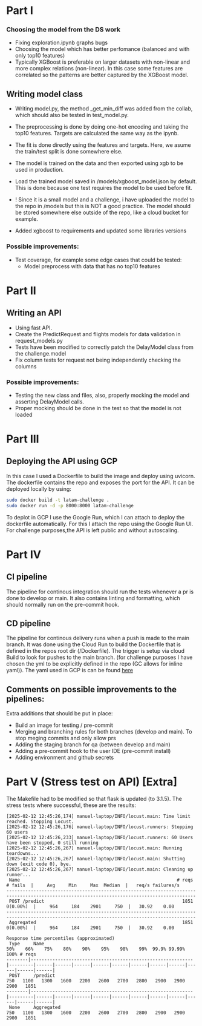 # Part I

### Choosing the model from the DS work

- Fixing exploration.ipynb graphs bugs
- Choosing the model which has better perfomance (balanced and with only top10 features)
- Typically XGBoost is preferable on larger datasets with non-linear and more complex relations (non-linear). In this case some features are correlated so the patterns are better captured by the XGBoost model.

## Writing model class

- Writing model.py, the method _get_min_diff was added from the collab, which should also be tested in test_model.py.
- The preprocessing is done by doing one-hot encoding and taking the top10 features. Targets are calculated the same way as the ipynb.
- The fit is done directly using the features and targets. Here, we asume the train/test split is done somewhere else.

- The model is trained on the data and then exported using xgb to be used in production.
- Load the trained model saved in /models/xgboost_model.json by default. This is done because one test requires the model to be used before fit.
- ! Since it is a small model and a challenge, i have uploaded the model to the repo in /models but this is NOT a good practice. The model should be stored somewhere else outside of the repo, like a cloud bucket for example.

- Added xgboost to requirements and updated some libraries versions

### Possible improvements:

- Test coverage, for example some edge cases that could be tested:
    - Model preprocess with data that has no top10 features

# Part II

## Writing an API

- Using fast API.
- Create the PredictRequest and flights models for data validation in request_models.py
- Tests have been modified to correctly patch the DelayModel class from the challenge.model
- Fix column tests for request not being independently checking the columns

### Possible improvements:

- Testing the new class and files, also, properly mocking the model and asserting DelayModel calls.
- Proper mocking should be done in the test so that the model is not loaded


# Part III

## Deploying the API using GCP

In this case I used a Dockerfile to build the image and deploy using uvicorn.
The dockerfile contains the repo and exposes the port for the API. It can be deployed locally by using:

```bash
sudo docker build -t latam-challenge .
sudo docker run -d -p 8000:8000 latam-challenge
```

To deplot in GCP I use the Google Run, which I can attach to deploy the dockerfile automatically. For this I attach the repo using the Google Run UI. For challenge purposes,the API is left public and without autoscaling.


# Part IV

## CI pipeline

The pipeline for continous integration should run the tests whenever a pr is done to develop or main. It also contains linting and formatting, which should normally run on the pre-commit hook.

## CD pipeline

The pipeline for continous delivery runs when a push is made to the main branch. It was done using the Cloud Run to build the Dockerfile that is defined in the repos root dir (/Dockerfile). The trigger is setup via cloud Build to look for pushes to the main branch. (for challenge purposes I have chosen the yml to be explicitly defined in the repo (GC allows for inline yaml)). The yaml used in GCP is can be found [here](/docs/cloudbuild.yaml)

## Comments on possible improvements to the pipelines:
Extra additions that should be put in place:
- Build an image for testing / pre-commit
- Merging and branching rules for both branches (develop and main). To stop meging commits and only allow prs
- Adding the staging branch for qa (between develop and main)
- Adding a pre-commit hook to the user IDE (pre-commit install)
- Adding environment and github secrets

# Part V (Stress test on API) [Extra]

The Makefile had to be modified so that flask is updated (to 3.1.5). The stress tests where successful, these are the results:

```
[2025-02-12 12:45:26,174] manuel-laptop/INFO/locust.main: Time limit reached. Stopping Locust.
[2025-02-12 12:45:26,176] manuel-laptop/INFO/locust.runners: Stopping 60 users
[2025-02-12 12:45:26,233] manuel-laptop/INFO/locust.runners: 60 Users have been stopped, 0 still running
[2025-02-12 12:45:26,267] manuel-laptop/INFO/locust.main: Running teardowns...
[2025-02-12 12:45:26,267] manuel-laptop/INFO/locust.main: Shutting down (exit code 0), bye.
[2025-02-12 12:45:26,267] manuel-laptop/INFO/locust.main: Cleaning up runner...
 Name                                                          # reqs      # fails  |     Avg     Min     Max  Median  |   req/s failures/s
--------------------------------------------------------------------------------------------------------------------------------------------
 POST /predict                                                   1851     0(0.00%)  |     964     184    2901     750  |   30.92    0.00
--------------------------------------------------------------------------------------------------------------------------------------------
 Aggregated                                                      1851     0(0.00%)  |     964     184    2901     750  |   30.92    0.00

Response time percentiles (approximated)
 Type     Name                                                              50%    66%    75%    80%    90%    95%    98%    99%  99.9% 99.99%   100% # reqs
--------|------------------------------------------------------------|---------|------|------|------|------|------|------|------|------|------|------|------|
 POST     /predict                                                          750   1100   1300   1600   2200   2600   2700   2800   2900   2900   2900   1851
--------|------------------------------------------------------------|---------|------|------|------|------|------|------|------|------|------|------|------|
 None     Aggregated                                                        750   1100   1300   1600   2200   2600   2700   2800   2900   2900   2900   1851
```
